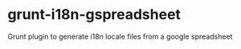 grunt-i18n-gspreadsheet
=======================

Grunt plugin to generate i18n locale files from a google spreadsheet
